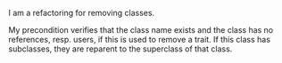I am a refactoring for removing classes. My precondition verifies that the class name exists and the class has no references, resp. users, if this is used to remove a trait.If this class has subclasses, they are reparent to the superclass of that class.